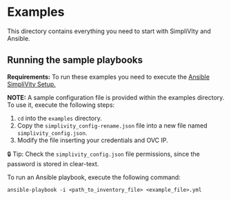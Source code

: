 # Examples

This directory contains everything you need to start with SimpliVIty and Ansible.

## Running the sample playbooks

**Requirements:** To run these examples you need to execute the [Ansible SimpliVity Setup.](https://github.com/HewlettPackard/simplivity-ansible#setup)

**NOTE:** A sample configuration file is provided within the examples directory. To use it, execute the following steps:

1. `cd` into the `examples` directory.
2. Copy the `simplivity_config-rename.json` file into a new file named `simplivity_config.json`.
3. Modify the file inserting your credentials and OVC IP.

:lock: Tip: Check the `simplivity_config.json` file permissions, since the password is stored in clear-text.

To run an Ansible playbook, execute the following command:

`ansible-playbook -i <path_to_inventory_file> <example_file>.yml`
